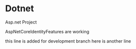 # Dotnet
Asp.net Project

AspNetCoreIdentityFeatures are working

this line is added for development branch
here is another line